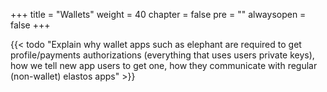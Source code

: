 +++
title = "Wallets"
weight = 40
chapter = false
pre = "<i class='fa ela-page'></i>"
alwaysopen = false
+++

{{< todo "Explain why wallet apps such as elephant are required to get profile/payments authorizations (everything that uses users private keys), how we tell new app users to get one, how they communicate with regular (non-wallet) elastos apps" >}}